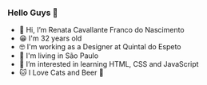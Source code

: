### Hello Guys 👋

- 👋 Hi, I’m Renata Cavallante Franco do Nascimento
- 😁 I'm 32 years old
- 🤓 I'm working as a Designer at Quintal do Espeto
- 🏡 I'm living in São Paulo
- 👀 I’m interested in learning HTML, CSS and JavaScript
- 🐱 I Love Cats and Beer 🍺
